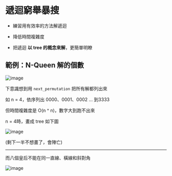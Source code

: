 # 遞迴窮舉暴搜

* 練習用有效率的方法解遞迴

* 降低時間複雜度

* 把遞迴 **以 tree 的概念來解**，更簡單明瞭

## 範例：N-Queen 解的個數

![image](https://user-images.githubusercontent.com/84267907/156922799-701a9d51-104b-4cc4-b680-e0a09eba1923.png)

下意識想到用 `next_permutation` 把所有解都列出來

如 n = 4，依序列出 0000、0001、0002 ... 到3333

但時間複雜度是 O(n ^ n)，數字大到跑不出來

n = 4時，畫成 tree 如下圖

![image](https://user-images.githubusercontent.com/84267907/156922631-c0613825-1f61-45bb-9d46-cc8dc4609348.png)

(剩下一半不想畫了，會陣亡)

***

而八個皇后不能在同一直線、橫線和斜對角

![image](https://user-images.githubusercontent.com/84267907/156007415-2e01b255-b278-4de7-aa05-9bf024495426.png)
